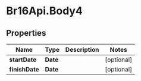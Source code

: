 # Br16Api.Body4

## Properties
Name | Type | Description | Notes
------------ | ------------- | ------------- | -------------
**startDate** | **Date** |  | [optional] 
**finishDate** | **Date** |  | [optional] 


